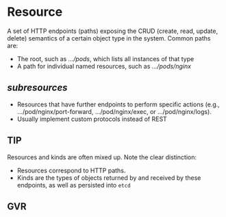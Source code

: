 # Resource

A set of HTTP endpoints (paths) exposing the CRUD (create, read, update, delete) semantics of a certain object type in the system. Common paths are:

* The root, such as _…/pods_, which lists all instances of that type
* A path for individual named resources, such as _…/pods/nginx_

## _subresources_&#x20;

* Resources that have further endpoints to perform specific actions (e.g., …/pod/nginx/port-forward, …/pod/nginx/exec, or …/pod/nginx/logs).
* Usually implement custom protocols instead of REST

## **TIP**

Resources and kinds are often mixed up. Note the clear distinction:

* Resources correspond to HTTP paths.
* Kinds are the types of objects returned by and received by these endpoints, as well as persisted into `etcd`

## GVR

